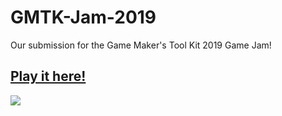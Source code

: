 # GMTK-Jam-2019
Our submission for the Game Maker's Tool Kit 2019 Game Jam!

## [Play it here!](https://thanksg.itch.io/gmtk-2019-jam)

![](https://img.itch.zone/aW1nLzIzNTIzMjAucG5n/315x250%23c/HS2O25.png)
